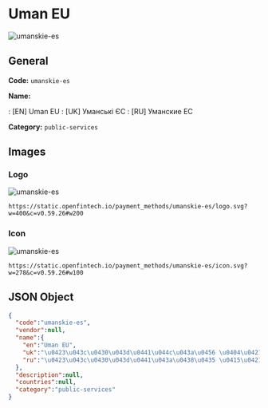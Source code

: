 
# Uman EU 
![umanskie-es](https://static.openfintech.io/payment_methods/umanskie-es/logo.svg?w=400&c=v0.59.26#w200)  

## General 
**Code:** `umanskie-es` 
 
**Name:** 
 
:	[EN] Uman EU 
:	[UK] Уманські ЄС 
:	[RU] Уманские ЕС 
 
**Category:** `public-services` 
 

## Images 

### Logo 
![umanskie-es](https://static.openfintech.io/payment_methods/umanskie-es/logo.svg?w=400&c=v0.59.26#w200)  

```
https://static.openfintech.io/payment_methods/umanskie-es/logo.svg?w=400&c=v0.59.26#w200
```  

### Icon 
![umanskie-es](https://static.openfintech.io/payment_methods/umanskie-es/icon.svg?w=278&c=v0.59.26#w100)  

```
https://static.openfintech.io/payment_methods/umanskie-es/icon.svg?w=278&c=v0.59.26#w100
```  

## JSON Object 

```json
{
  "code":"umanskie-es",
  "vendor":null,
  "name":{
    "en":"Uman EU",
    "uk":"\u0423\u043c\u0430\u043d\u0441\u044c\u043a\u0456 \u0404\u0421",
    "ru":"\u0423\u043c\u0430\u043d\u0441\u043a\u0438\u0435 \u0415\u0421"
  },
  "description":null,
  "countries":null,
  "category":"public-services"
}
```  
